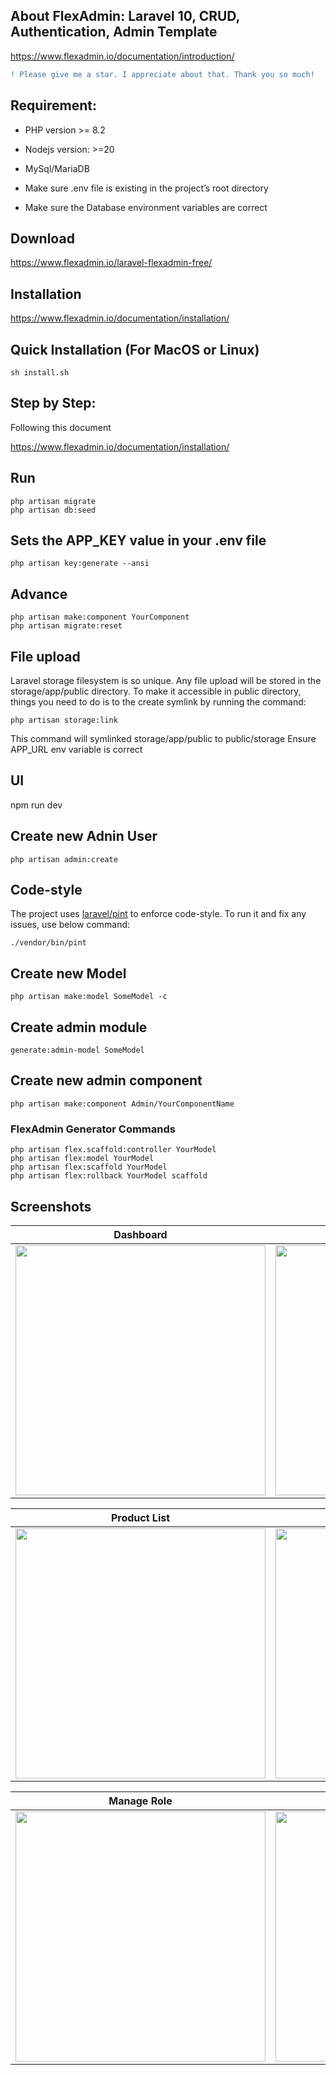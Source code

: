 ## About FlexAdmin: Laravel 10, CRUD, Authentication, Admin Template
https://www.flexadmin.io/documentation/introduction/

```diff
! Please give me a star. I appreciate about that. Thank you so much!
```

## Requirement:
- PHP version >= 8.2
- Nodejs version: >=20
- MySql/MariaDB

- Make sure .env file is existing in the project’s root directory
- Make sure the Database environment variables are correct


## Download

https://www.flexadmin.io/laravel-flexadmin-free/


## Installation

https://www.flexadmin.io/documentation/installation/


## Quick Installation (For MacOS or Linux)

```
sh install.sh
```

## Step by Step:

Following this document

https://www.flexadmin.io/documentation/installation/


## Run 

```
php artisan migrate
php artisan db:seed

```

## Sets the APP_KEY value in your .env file

```
php artisan key:generate --ansi
```


## Advance

``````
php artisan make:component YourComponent
php artisan migrate:reset
``````

## File upload
Laravel storage filesystem is so unique. Any file upload will be stored in the storage/app/public directory. To make it accessible in public directory, things you need to do is to the create symlink by running the command:

```
php artisan storage:link

```

This command will symlinked storage/app/public to public/storage
Ensure APP_URL env variable is correct

## UI
npm run dev


## Create new Adnin User
```
php artisan admin:create
```

## Code-style

The project uses [laravel/pint](https://github.com/laravel/pint) to enforce code-style. To run it and fix any issues, use below command:

```
./vendor/bin/pint
```

## Create new Model
```
php artisan make:model SomeModel -c

```

## Create admin module

```
generate:admin-model SomeModel
```

## Create new admin component

```
php artisan make:component Admin/YourComponentName
```


### FlexAdmin Generator Commands

```
php artisan flex.scaffold:controller YourModel
php artisan flex:model YourModel
php artisan flex:scaffold YourModel
php artisan flex:rollback YourModel scaffold
```


## Screenshots

Dashboard | Add New Product  | Update record
--- | --- |---
<img src="https://github.com/flexadminio/laravel-admin-crud/blob/master/screenshots/dashboard.jpg" width="400">|<img src="https://github.com/flexadminio/laravel-admin-crud/blob/master/screenshots/create-product.png" width="400">|<img src="https://github.com/flexadminio/laravel-admin-crud/blob/master/screenshots/update-category.png" width="400">


Product List | Multiple Upload  | Single Upload
--- | --- |---
<img src="https://github.com/flexadminio/laravel-admin-crud/blob/master/screenshots/fx-screen1.png" width="400">|<img src="https://github.com/flexadminio/laravel-admin-crud/blob/master/screenshots/upload-product.png" width="400">|<img src="https://github.com/flexadminio/laravel-admin-crud/blob/master/screenshots/single-upload.png" width="400">


Manage Role | Update Role  | Login
--- | --- |---
<img src="https://github.com/flexadminio/laravel-admin-crud/blob/master/screenshots/fx-auth.png" width="400">|<img src="https://github.com/flexadminio/laravel-admin-crud/blob/master/screenshots/auth.png" width="400">|<img src="https://github.com/flexadminio/laravel-admin-crud/blob/master/screenshots/login.png" width="400">

